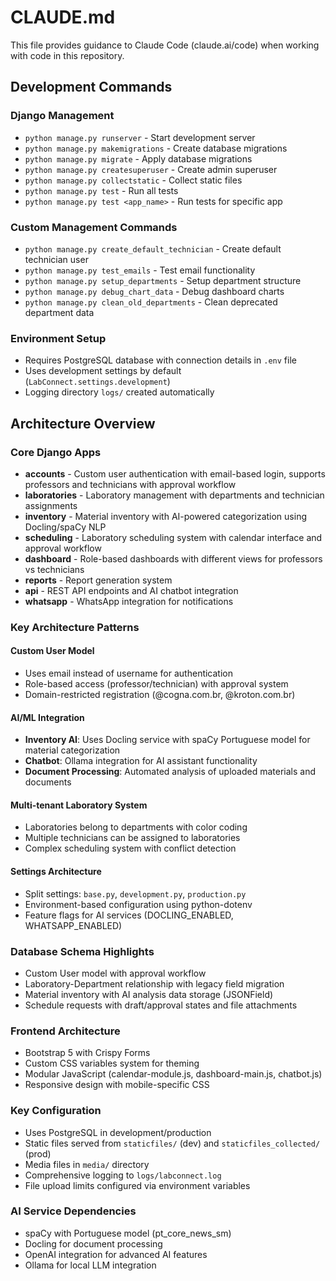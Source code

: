 # CLAUDE.md

This file provides guidance to Claude Code (claude.ai/code) when working with code in this repository.

## Development Commands

### Django Management
- `python manage.py runserver` - Start development server
- `python manage.py makemigrations` - Create database migrations
- `python manage.py migrate` - Apply database migrations
- `python manage.py createsuperuser` - Create admin superuser
- `python manage.py collectstatic` - Collect static files
- `python manage.py test` - Run all tests
- `python manage.py test <app_name>` - Run tests for specific app

### Custom Management Commands
- `python manage.py create_default_technician` - Create default technician user
- `python manage.py test_emails` - Test email functionality
- `python manage.py setup_departments` - Setup department structure
- `python manage.py debug_chart_data` - Debug dashboard charts
- `python manage.py clean_old_departments` - Clean deprecated department data

### Environment Setup
- Requires PostgreSQL database with connection details in `.env` file
- Uses development settings by default (`LabConnect.settings.development`)
- Logging directory `logs/` created automatically

## Architecture Overview

### Core Django Apps
- **accounts** - Custom user authentication with email-based login, supports professors and technicians with approval workflow
- **laboratories** - Laboratory management with departments and technician assignments
- **inventory** - Material inventory with AI-powered categorization using Docling/spaCy NLP
- **scheduling** - Laboratory scheduling system with calendar interface and approval workflow
- **dashboard** - Role-based dashboards with different views for professors vs technicians
- **reports** - Report generation system
- **api** - REST API endpoints and AI chatbot integration
- **whatsapp** - WhatsApp integration for notifications

### Key Architecture Patterns

#### Custom User Model
- Uses email instead of username for authentication
- Role-based access (professor/technician) with approval system
- Domain-restricted registration (@cogna.com.br, @kroton.com.br)

#### AI/ML Integration
- **Inventory AI**: Uses Docling service with spaCy Portuguese model for material categorization
- **Chatbot**: Ollama integration for AI assistant functionality
- **Document Processing**: Automated analysis of uploaded materials and documents

#### Multi-tenant Laboratory System
- Laboratories belong to departments with color coding
- Multiple technicians can be assigned to laboratories
- Complex scheduling system with conflict detection

#### Settings Architecture
- Split settings: `base.py`, `development.py`, `production.py`
- Environment-based configuration using python-dotenv
- Feature flags for AI services (DOCLING_ENABLED, WHATSAPP_ENABLED)

### Database Schema Highlights
- Custom User model with approval workflow
- Laboratory-Department relationship with legacy field migration
- Material inventory with AI analysis data storage (JSONField)
- Schedule requests with draft/approval states and file attachments

### Frontend Architecture
- Bootstrap 5 with Crispy Forms
- Custom CSS variables system for theming
- Modular JavaScript (calendar-module.js, dashboard-main.js, chatbot.js)
- Responsive design with mobile-specific CSS

### Key Configuration
- Uses PostgreSQL in development/production
- Static files served from `staticfiles/` (dev) and `staticfiles_collected/` (prod)
- Media files in `media/` directory
- Comprehensive logging to `logs/labconnect.log`
- File upload limits configured via environment variables

### AI Service Dependencies
- spaCy with Portuguese model (pt_core_news_sm)
- Docling for document processing
- OpenAI integration for advanced AI features
- Ollama for local LLM integration